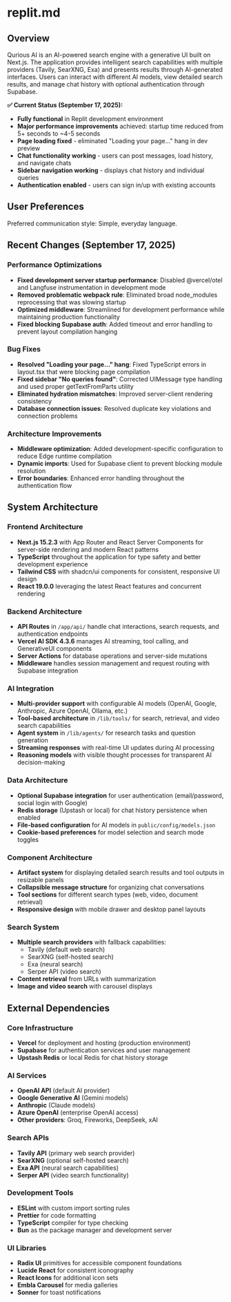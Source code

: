 # replit.md

## Overview

Qurious AI is an AI-powered search engine with a generative UI built on Next.js. The application provides intelligent search capabilities with multiple providers (Tavily, SearXNG, Exa) and presents results through AI-generated interfaces. Users can interact with different AI models, view detailed search results, and manage chat history with optional authentication through Supabase.

**✅ Current Status (September 17, 2025):**

- **Fully functional** in Replit development environment
- **Major performance improvements** achieved: startup time reduced from 5+ seconds to ~4-5 seconds
- **Page loading fixed** - eliminated "Loading your page..." hang in dev preview
- **Chat functionality working** - users can post messages, load history, and navigate chats
- **Sidebar navigation working** - displays chat history and individual queries
- **Authentication enabled** - users can sign in/up with existing accounts

## User Preferences

Preferred communication style: Simple, everyday language.

## Recent Changes (September 17, 2025)

### Performance Optimizations

- **Fixed development server startup performance**: Disabled @vercel/otel and Langfuse instrumentation in development mode
- **Removed problematic webpack rule**: Eliminated broad node_modules reprocessing that was slowing startup
- **Optimized middleware**: Streamlined for development performance while maintaining production functionality
- **Fixed blocking Supabase auth**: Added timeout and error handling to prevent layout compilation hanging

### Bug Fixes

- **Resolved "Loading your page..." hang**: Fixed TypeScript errors in layout.tsx that were blocking page compilation
- **Fixed sidebar "No queries found"**: Corrected UIMessage type handling and used proper getTextFromParts utility
- **Eliminated hydration mismatches**: Improved server-client rendering consistency
- **Database connection issues**: Resolved duplicate key violations and connection problems

### Architecture Improvements

- **Middleware optimization**: Added development-specific configuration to reduce Edge runtime compilation
- **Dynamic imports**: Used for Supabase client to prevent blocking module resolution
- **Error boundaries**: Enhanced error handling throughout the authentication flow

## System Architecture

### Frontend Architecture

- **Next.js 15.2.3** with App Router and React Server Components for server-side rendering and modern React patterns
- **TypeScript** throughout the application for type safety and better development experience
- **Tailwind CSS** with shadcn/ui components for consistent, responsive UI design
- **React 19.0.0** leveraging the latest React features and concurrent rendering

### Backend Architecture

- **API Routes** in `/app/api/` handle chat interactions, search requests, and authentication endpoints
- **Vercel AI SDK 4.3.6** manages AI streaming, tool calling, and GenerativeUI components
- **Server Actions** for database operations and server-side mutations
- **Middleware** handles session management and request routing with Supabase integration

### AI Integration

- **Multi-provider support** with configurable AI models (OpenAI, Google, Anthropic, Azure OpenAI, Ollama, etc.)
- **Tool-based architecture** in `/lib/tools/` for search, retrieval, and video search capabilities
- **Agent system** in `/lib/agents/` for research tasks and question generation
- **Streaming responses** with real-time UI updates during AI processing
- **Reasoning models** with visible thought processes for transparent AI decision-making

### Data Architecture

- **Optional Supabase integration** for user authentication (email/password, social login with Google)
- **Redis storage** (Upstash or local) for chat history persistence when enabled
- **File-based configuration** for AI models in `public/config/models.json`
- **Cookie-based preferences** for model selection and search mode toggles

### Component Architecture

- **Artifact system** for displaying detailed search results and tool outputs in resizable panels
- **Collapsible message structure** for organizing chat conversations
- **Tool sections** for different search types (web, video, document retrieval)
- **Responsive design** with mobile drawer and desktop panel layouts

### Search System

- **Multiple search providers** with fallback capabilities:
  - Tavily (default web search)
  - SearXNG (self-hosted search)
  - Exa (neural search)
  - Serper API (video search)
- **Content retrieval** from URLs with summarization
- **Image and video search** with carousel displays

## External Dependencies

### Core Infrastructure

- **Vercel** for deployment and hosting (production environment)
- **Supabase** for authentication services and user management
- **Upstash Redis** or local Redis for chat history storage

### AI Services

- **OpenAI API** (default AI provider)
- **Google Generative AI** (Gemini models)
- **Anthropic** (Claude models)
- **Azure OpenAI** (enterprise OpenAI access)
- **Other providers**: Groq, Fireworks, DeepSeek, xAI

### Search APIs

- **Tavily API** (primary web search provider)
- **SearXNG** (optional self-hosted search)
- **Exa API** (neural search capabilities)
- **Serper API** (video search functionality)

### Development Tools

- **ESLint** with custom import sorting rules
- **Prettier** for code formatting
- **TypeScript** compiler for type checking
- **Bun** as the package manager and development server

### UI Libraries

- **Radix UI** primitives for accessible component foundations
- **Lucide React** for consistent iconography
- **React Icons** for additional icon sets
- **Embla Carousel** for media galleries
- **Sonner** for toast notifications
